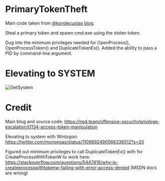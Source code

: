 # PrimaryTokenTheft
Main code taken from [@kondecuotas](https://twitter.com/kondencuotas) [blog](https://ired.team/).

Steal a primary token and spawn cmd.exe using the stolen token.

Dug into the minimum privileges needed for OpenProcess(), OpenProcessToken() and DuplicateTokenEx(). Added the ability to pass a PID by command-line argument.

# Elevating to SYSTEM 
![GetSystem](https://raw.githubusercontent.com/justinbui/PrimaryTokenTheft/master/image.png)

# Credit 
Main blog and source code: https://ired.team/offensive-security/privilege-escalation/t1134-access-token-manipulation

Elevating to system with Winlogon: https://twitter.com/monoxgas/status/1109892490566336512?s=20

Figured out minimum privileges to call DuplicateTokenEx() with for CreateProcessWithTokenW to work here: https://stackoverflow.com/questions/5447418/why-is-createprocesswithtokenw-failing-with-error-access-denied (MSDN docs are wrong)
